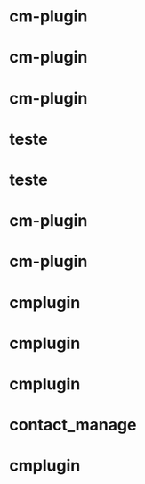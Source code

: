 # cm-plugin
# cm-plugin
# cm-plugin
# teste
# teste
# cm-plugin
# cm-plugin
# cmplugin
# cmplugin
# cmplugin
# contact_manage
# cmplugin
